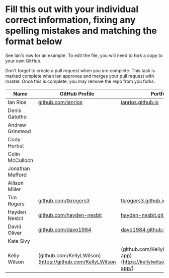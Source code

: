 # Fill this out with your individual correct information, fixing any spelling mistakes and matching the format below

See Ian's row for an example. To edit the file, you will need to fork a copy to your own GitHub.

Don't forget to create a pull request when you are complete. This task is marked complete when Ian approves and merges your pull request with master. Once this is complete, you may remove the repo from you forks.

| Name             | GitHub Profile                                   | Portfolio                                      |
| ---------------- | ------------------------------------------------ | ---------------------------------------------- |
| Ian Rios         | [github.com/ianrios](https://github.com/ianrios) | [ianrios.github.io](https://ianrios.github.io) |
| Denis Gatotho    |                                                  |                                                |
| Andrew Grinstead |                                                  |                                                |
| Cody Herbst      |                                                  |                                                |
| Colin McCulloch  |                                                  |                                                |
| Jonathan Mefford |                                                  |                                                |
| Allison Miller   |                                                  |                                                |                                               |                                                |
| Tim Rogers       | [github.com/tkrogers3](https://github.com/tkrogers3) | [tkrogers3.github.io](https://tkrogers3.github.io) |
| Hayden Nesbit    | [github.com/hayden-nesbit](https://github.com/hayden-nesbit)| [hayden-nesbit.github.io](https://hayden-nesbit.github.io) |
| David Oliver     | [github.com/davo1984](https://github.com/davo1984) | [davo1984.github.io](https://davo1984.github.io) |
| Kate Sivy        |                                                  |                                                |
| Kelly Wilson     | (github.com/KellyLWilson)(https://github.com/KellyLWilson | (github.com/KellyLWilson/my-app)(https://kellylwilson.github.io/my-app/) |
